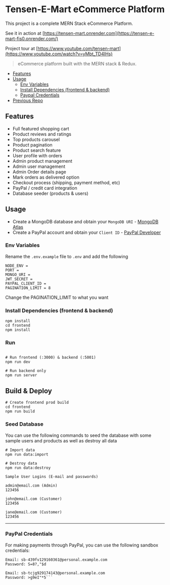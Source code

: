 # Tensen-E-Mart eCommerce Platform 

This project is a complete MERN Stack eCommerce Platform. 

See it in action at [https://tensen-mart.onrender.com](https://tensen-e-mart-fis0.onrender.com/)

Project tour at [https://www.youtube.com/tensen-mart](https://www.youtube.com/watch?v=yMbt_TD4IHs)


> eCommerce platform built with the MERN stack & Redux.

<!---
<img src="./frontend/public/images/screens.png">
-->


<!-- toc -->

- [Features](#features)
- [Usage](#usage)
  - [Env Variables](#env-variables)
  - [Install Dependencies (frontend & backend)](#install-dependencies-frontend--backend)
  - [Paypal Credentials](#paypal-credentials)
- [Previous Repo](#previous-repo)


<!-- tocstop -->

## Features

- Full featured shopping cart
- Product reviews and ratings
- Top products carousel
- Product pagination
- Product search feature
- User profile with orders
- Admin product management
- Admin user management
- Admin Order details page
- Mark orders as delivered option
- Checkout process (shipping, payment method, etc)
- PayPal / credit card integration
- Database seeder (products & users)

## Usage

- Create a MongoDB database and obtain your `MongoDB URI` - [MongoDB Atlas](https://www.mongodb.com/cloud/atlas/register)
- Create a PayPal account and obtain your `Client ID` - [PayPal Developer](https://developer.paypal.com/)

### Env Variables

Rename the `.env.example` file to `.env` and add the following

```
NODE_ENV =
PORT =
MONGO_URI =
JWT_SECRET =
PAYPAL_CLIENT_ID =
PAGINATION_LIMIT = 8
```

Change the PAGINATION_LIMIT to what you want

### Install Dependencies (frontend & backend)

```
npm install
cd frontend
npm install
```

### Run

```

# Run frontend (:3000) & backend (:5001)
npm run dev

# Run backend only
npm run server
```

## Build & Deploy

```
# Create frontend prod build
cd frontend
npm run build
```

### Seed Database

You can use the following commands to seed the database with some sample users and products as well as destroy all data

```
# Import data
npm run data:import

# Destroy data
npm run data:destroy
```

```
Sample User Logins (E-mail and passwords)

admin@email.com (Admin)
123456

john@email.com (Customer)
123456

jane@email.com (Customer)
123456
```

---


### PayPal Credentials

For making payments through PayPal, you can use the following sandbox credentials:

```plaintext
Email: sb-439fv129160361@personal.example.com
Password: S=8?,"$d

Email: sb-tcjg929174143@personal.example.com
Password: >g9eI"*5```


